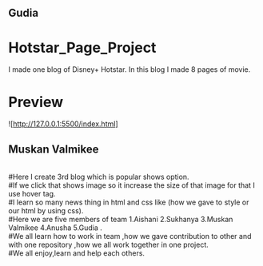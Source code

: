 ## Gudia
# Hotstar_Page_Project
I made one blog of Disney+ Hotstar.
In this blog I made 8 pages of movie.
# Preview
![http://127.0.0.1:5500/index.html]


## Muskan Valmikee
<br>
#Here I create 3rd blog which is popular shows option.
<br>
#If we click that shows image so it increase the size of that image for that I use hover tag.
<br>
#I learn so many news thing in html and css like (how we gave to style or our html by using css).
<br>
#Here we are five members of team 1.Aishani 2.Sukhanya 3.Muskan Valmikee 4.Anusha 5.Gudia .
<br>
#We all learn how to work in team ,how we gave contribution to other and with one repository ,how we all work together in one project.
<br>
#We all enjoy,learn and help each others.
